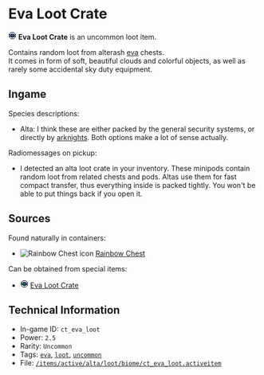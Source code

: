 # Eva Loot Crate

<img src="https://raw.githubusercontent.com/Ceterai/Enternia/main/items/active/alta/loot/biome/ct_eva_loot.png" alt="Eva Loot Crate icon" loading="lazy" height="16px" width="auto" /> **Eva Loot Crate** is an uncommon loot item.

Contains random loot from alterash [eva](https://ceterai.github.io/MyEnternia/Wiki/Tags/Eva) chests.  
It comes in form of soft, beautiful clouds and colorful objects, as well as rarely some accidental sky duty equipment.

## Ingame

Species descriptions:

- Alta: I think these are either packed by the general security systems, or directly by [arknights](https://ceterai.github.io/MyEnternia/Wiki/Arknight). Both options make a lot of sense actually.

Radiomessages on pickup:

- I detected an alta loot crate in your inventory. These minipods contain random loot from related chests and pods. Altas use them for fast compact transfer, thus everything inside is packed tightly. You won't be able to put things back if you open it.

## Sources

Found naturally in containers:

- <img src="https://starbounder.org/mediawiki/images/a/a9/Rainbowchest.png" alt="Rainbow Chest icon" loading="lazy" height="12px" width="12px" /> [Rainbow Chest](https://starbounder.org/Rainbow_Chest)

Can be obtained from special items:

- <img src="https://raw.githubusercontent.com/Ceterai/Enternia/main/items/active/alta/loot/biome/ct_eva_loot.png" alt="Eva Loot Crate icon" loading="lazy" height="16px" width="auto" /> [Eva Loot Crate](https://ceterai.github.io/MyEnternia/Wiki/EvaLootCrate)

## Technical Information

- In-game ID: `ct_eva_loot`
- Power: `2.5`
- Rarity: `Uncommon`
- Tags: [`eva`](https://ceterai.github.io/MyEnternia/Wiki/Tags/Eva), [`loot`](https://ceterai.github.io/MyEnternia/Wiki/Tags/Loot), [`uncommon`](https://ceterai.github.io/MyEnternia/Wiki/Tags/Uncommon)
- File: [`/items/active/alta/loot/biome/ct_eva_loot.activeitem`](https://github.com/Ceterai/Enternia/blob/main/items/active/alta/loot/biome/ct_eva_loot.activeitem)
